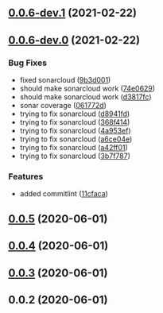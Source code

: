 ## [0.0.6-dev.1](https://github.com/mists-aside/tempjs/compare/0.0.6-dev.0...0.0.6-dev.1) (2021-02-22)

## [0.0.6-dev.0](https://github.com/mists-aside/tempjs/compare/0.0.5...0.0.6-dev.0) (2021-02-22)


### Bug Fixes

* fixed sonarcloud ([9b3d001](https://github.com/mists-aside/tempjs/commit/9b3d0010e23209a54c26dbf922275f259d82cc12))
* should make sonarcloud work ([74e0629](https://github.com/mists-aside/tempjs/commit/74e062945c00e8686ff1815d11d31114a2316304))
* should make sonarcloud work ([d3817fc](https://github.com/mists-aside/tempjs/commit/d3817fc30ea9a3fda81202cfdc9ba7ce86f7082e))
* sonar coverage ([061772d](https://github.com/mists-aside/tempjs/commit/061772d1a1d2a5c2c0ae190c1463130044b99086))
* trying to fix sonarcloud ([d8941fd](https://github.com/mists-aside/tempjs/commit/d8941fde467830104d9774b05811add679f88091))
* trying to fix sonarcloud ([368f414](https://github.com/mists-aside/tempjs/commit/368f414a93bd2bb1304f9b90d53417f63fab6acd))
* trying to fix sonarcloud ([4a953ef](https://github.com/mists-aside/tempjs/commit/4a953ef582c1e5b29d9b6d4029138316a5da497a))
* trying to fix sonarcloud ([a6ce04e](https://github.com/mists-aside/tempjs/commit/a6ce04e2719558435a990490bfe3e193c237c9a8))
* trying to fix sonarcloud ([a42ff01](https://github.com/mists-aside/tempjs/commit/a42ff0151c898ab17ad7f27467f79bce7aadbf7d))
* trying to fix sonarcloud ([3b7f787](https://github.com/mists-aside/tempjs/commit/3b7f787890087fb158a992eb3f1accb7744b3e56))


### Features

* added commitlint ([11cfaca](https://github.com/mists-aside/tempjs/commit/11cfacaa02ecfba630784ec8b05fb6af35a20583))

## [0.0.5](https://github.com/mists-aside/tempjs/compare/0.0.4...0.0.5) (2020-06-01)

## [0.0.4](https://github.com/mists-aside/tempjs/compare/0.0.3...0.0.4) (2020-06-01)

## [0.0.3](https://github.com/mists-aside/tempjs/compare/0.0.2...0.0.3) (2020-06-01)

## 0.0.2 (2020-06-01)

